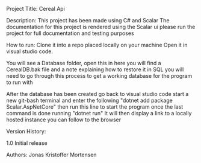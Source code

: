 Project Title: Cereal Api

Description: This project has been made using C# and Scalar
The documentation for this project is rendered using the Scalar ui
please run the project for full documentation and testing purposes

How to run:
  Clone it into a repo placed locally on your machine
  Open it in visual studio code.

  You will see a Database folder, open this
  in here you will find a CerealDB.bak file and a note explaining
  how to restore it in SQL you will need to go through this process 
  to get a working database for the program to run with

  After the database has been created go back to visual studio code 
  start a new git-bash terminal and enter the following 
  "dotnet add package Scalar.AspNetCore"
  then run this line to start the program once the last command is done running
  "dotnet run"
  It will then display a link to a locally hosted instance you can follow to the browser

Version History:

1.0
  Initial release
  
Authors:
  Jonas Kristoffer Mortensen

